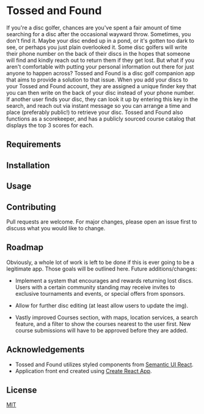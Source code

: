 # Tossed and Found

If you're a disc golfer, chances are you've spent a fair amount of time searching for a disc after the occasional wayward throw. Sometimes, you don't find it. Maybe your disc ended up in a pond, or it's gotten too dark to see, or perhaps you just plain overlooked it. Some disc golfers will write their phone number on the back of their discs in the hopes that someone will find and kindly reach out to return them if they get lost. But what if you aren't comfortable with putting your personal information out there for just anyone to happen across? Tossed and Found is a disc golf companion app that aims to provide a solution to that issue. When you add your discs to your Tossed and Found account, they are assigned a unique finder key that you can then write on the back of your disc instead of your phone number. If another user finds your disc, they can look it up by entering this key in the search, and reach out via instant message so you can arrange a time and place (preferably public!) to retrieve your disc. Tossed and Found also functions as a scorekeeper, and has a publicly sourced course catalog that displays the top 3 scores for each.

## Requirements

## Installation

## Usage

## Contributing
Pull requests are welcome. For major changes, please open an issue first to discuss what you would like to change.

## Roadmap
Obviously, a whole lot of work is left to be done if this is ever going to be a legitimate app. Those goals will be outlined here.
Future additions/changes:
- Implement a system that encourages and rewards returning lost discs. Users with a certain community standing may receive invites to exclusive tournaments and events, or special offers from sponsors.

- Allow for further disc editing (at least allow users to update the img).

- Vastly improved Courses section, with maps, location services, a search feature, and a filter to show the courses nearest to the user first. New course submissions will have to be approved before they are added.

## Acknowledgements
- Tossed and Found utilizes styled components from [Semantic UI React](https://react.semantic-ui.com/).
- Application front end created using [Create React App](https://create-react-app.dev/).


## License
[MIT](https://choosealicense.com/licenses/mit/)
